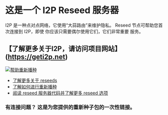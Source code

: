 这是一个 I2P Reseed 服务器
============================

I2P 是一种点对点网络，它使用“大蒜路由”来维护隐私。
Reseed 节点可帮助您首次连接到 I2P，即使
你应该只需要偶尔使用它们，它们非常重要
服务。

【了解更多关于I2P，请访问项目网站】(https://geti2p.net)
-----------------------------------------------------------------

[![帮助重新播种](images/reseed.png)](https://geti2p.net)

  - [了解更多关于 reseeds](https://geti2p.net/en/docs/reseed)
  - [了解如何进行重新播种](https://geti2p.net/en/get-involved/guides/reseed)
  - [阅读 reseed 服务器代码并了解更多 reseed 选项](https://i2pgit.org/idk/reseed-tools)

### 有连接问题？ 这是为您提供的重新种子包的一次性链接。
